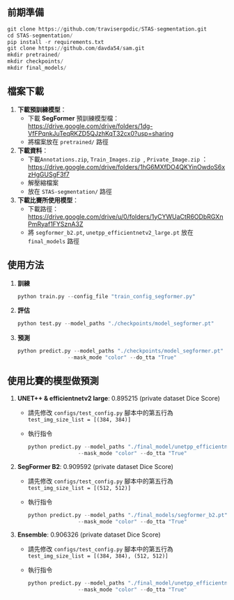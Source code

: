 ## 前期準備
```python
git clone https://github.com/travisergodic/STAS-segmentation.git
cd STAS-segmentation/
pip install -r requirements.txt
git clone https://github.com/davda54/sam.git
mkdir pretrained/
mkdir checkpoints/
mkdir final_models/
```

## 檔案下載
1. **下載預訓練模型**：
   + 下載 **SegFormer** 預訓練模型檔：https://drive.google.com/drive/folders/1dg-VfFPqnkJuTeqRKZD5QJzhKqT32cx0?usp=sharing
   + 將檔案放在 `pretrained/` 路徑
2. **下載資料**：
   + 下載`Annotations.zip`, `Train_Images.zip `, `Private_Image.zip`  ：https://drive.google.com/drive/folders/1hG6MXfDO4QKYinOwdoS6xzHgGUSgF3f7
   + 解壓縮檔案
   + 放在 `STAS-segmentation/` 路徑
3. **下載比賽所使用模型**：
   + 下載路徑：https://drive.google.com/drive/u/0/folders/1yCYWUaCtR6ODbRGXnPmRyaf1FYSznA3Z
   + 將 `segformer_b2.pt`,  `unetpp_efficientnetv2_large.pt` 放在 `final_models` 路徑

## 使用方法
1. **訓練**

   ```python
   python train.py --config_file "train_config_segformer.py"
   ```
2. **評估**

   ```python
   python test.py --model_paths "./checkpoints/model_segformer.pt"
   ```
3. **預測**

   ```python
   python predict.py --model_paths "./checkpoints/model_segformer.pt" --target_dir "./Public_Image/" \
                   --mask_mode "color" --do_tta "True"
   ```



## 使用比賽的模型做預測

1. **UNET++ & efficientnetv2 large**:  0.895215 (private dataset Dice Score)

   + 請先修改 `configs/test_config.py` 腳本中的第五行為 `test_img_size_list = [(384, 384)]`

   + 執行指令

     ```python
     python predict.py --model_paths "./final_model/unetpp_efficientnetv2_large.pt" --target_dir "./Public_Image/" \
                     --mask_mode "color" --do_tta "True"
     ```

     

2. **SegFormer B2**: 0.909592 (private dataset Dice Score)

   + 請先修改 `configs/test_config.py` 腳本中的第五行為 `test_img_size_list = [(512, 512)]`

   + 執行指令

     ```python
     python predict.py --model_paths "./final_models/segformer_b2.pt" --target_dir "./Public_Image/" \
                     --mask_mode "color" --do_tta "True"
     ```

3. **Ensemble**: 0.906326 (private dataset Dice Score)

   + 請先修改 `configs/test_config.py` 腳本中的第五行為 `test_img_size_list = [(384, 384), (512, 512)]`

   + 執行指令

     ```python
     python predict.py --model_paths "./final_model/unetpp_efficientnetv2_large.pt, ./final_models/segformer_b2.pt" --target_dir "./Public_Image/" \
                     --mask_mode "color" --do_tta "True"
     ```

     

    



